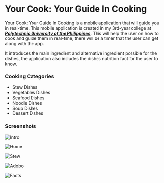 # Your Cook: Your Guide In Cooking

Your Cook: Your Guide In Cooking is a mobile application that will guide you in real-time. This mobile application is created in my 3rd-year college at [**_Polytechnic University of the Philippines_**](https://www.pup.edu.ph). This will help the user on how to cook and guide them in real-time, there will be a timer that the user can get along with the app. 

It introduces the main ingredient and alternative ingredient possible for the dishes, the application also includes the dishes nutrition fact for the user to know.



### Cooking Categories

* Stew Dishes
* Vegetables Dishes
* Seafood Dishes
* Noodle Dishes
* Soup Dishes
* Dessert Dishes


### Screenshots

![Intro](https://github.com/exclusiveandy/Your-Cook/blob/master/screenshot/1.png)

![Home](https://github.com/exclusiveandy/Your-Cook/blob/master/screenshot/2.png)

![Stew](https://github.com/exclusiveandy/Your-Cook/blob/master/screenshot/3.png)

![Adobo](https://github.com/exclusiveandy/Your-Cook/blob/master/screenshot/4.png)

![Facts](https://github.com/exclusiveandy/Your-Cook/blob/master/screenshot/5.png)
